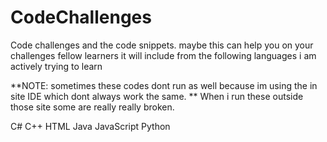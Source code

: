# CodeChallenges
Code challenges and the code snippets. maybe this can help you on your challenges fellow learners
it will include from the following languages i am actively trying to learn

**NOTE: sometimes these codes dont run as well because im using the in site IDE which dont always work the same.
** When i run these outside those site some are really really broken.

C#
C++
HTML
Java
JavaScript
Python

